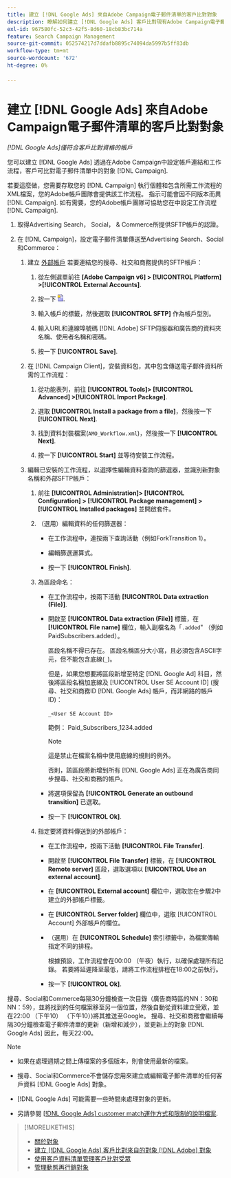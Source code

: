 ```yaml
---
title: 建立 [!DNL Google Ads] 來自Adobe Campaign電子郵件清單的客戶比對對象
description: 瞭解如何建立 [!DNL Google Ads] 客戶比對現有Adobe Campaign電子郵件清單中的對象。
exl-id: 967580fc-52c3-42f5-8d60-18cb83bc714a
feature: Search Campaign Management
source-git-commit: 052574217d7ddafb8895c74094da5997b5ff83db
workflow-type: tm+mt
source-wordcount: '672'
ht-degree: 0%

---
```


# 建立 [!DNL Google Ads] 來自Adobe Campaign電子郵件清單的客戶比對對象

*[!DNL Google Ads]僅符合客戶比對資格的帳戶*

您可以建立 [!DNL Google Ads] 透過在Adobe Campaign中設定帳戶連結和工作流程，客戶可比對電子郵件清單中的對象 [!DNL Campaign].

若要這麼做，您需要存取您的 [!DNL Campaign] 執行個體和包含所需工作流程的XML檔案，您的Adobe帳戶團隊會提供該工作流程。 指示可能會因不同版本而異 [!DNL Campaign]. 如有需要，您的Adobe帳戶團隊可協助您在中設定工作流程 [!DNL Campaign].

1. 取得Advertising Search， Social， &amp; Commerce所提供SFTP帳戶的認證。

1. 在 [!DNL Campaign]，設定電子郵件清單傳送至Advertising Search、Social和Commerce：

   1. 建立 [外部帳戶](https://experienceleague.adobe.com/docs/campaign-standard/using/administrating/application-settings/external-accounts.html) 若要連結您的搜尋、社交和商務提供的SFTP帳戶：

      1. 從左側選單前往 **\[Adobe Campaign v6\] > [!UICONTROL Platform] >[!UICONTROL External Accounts]**.

      1. 按一下 ![建立帳戶](/help/search-social-commerce/assets/campaign-create-account.png "建立帳戶").

      1. 輸入帳戶的標籤，然後選取 **[!UICONTROL SFTP]** 作為帳戶型別。

      1. 輸入URL和連線埠號碼 [!DNL Adobe] SFTP伺服器和廣告商的資料夾名稱、使用者名稱和密碼。

      1. 按一下 **[!UICONTROL Save]**.

   1. 在 [!DNL Campaign Client]，安裝資料包，其中包含傳送電子郵件資料所需的工作流程：

      1. 從功能表列，前往 **[!UICONTROL Tools]> [!UICONTROL Advanced] >[!UICONTROL Import Package]**.

      1. 選取 **[!UICONTROL Install a package from a file]**，然後按一下 **[!UICONTROL Next]**.

      1. 找到資料封裝檔案(`AMO_Workflow.xml`)，然後按一下 **[!UICONTROL Next]**.

      1. 按一下 **[!UICONTROL Start]** 並等待安裝工作流程。

   1. 編輯已安裝的工作流程，以選擇性編輯資料查詢的篩選器，並識別新對象名稱和外部SFTP帳戶：

      1. 前往 **[!UICONTROL Administration]> [!UICONTROL Configuration] > [!UICONTROL Package management] >[!UICONTROL Installed packages]** 並開啟套件。

      1. （選用）編輯資料的任何篩選器：

         * 在工作流程中，連按兩下查詢活動（例如ForkTransition 1）。

         * 編輯篩選運算式。

         * 按一下 **[!UICONTROL Finish]**.

      1. 為區段命名：

         * 在工作流程中，按兩下活動 **[!UICONTROL Data extraction (File)]**.

         * 開啟至 **[!UICONTROL Data extraction (File)]** 標籤，在 **[!UICONTROL File name]** 欄位，輸入副檔名為「`.added`&quot; （例如PaidSubscribers.added）。

           區段名稱不得已存在。 區段名稱區分大小寫，且必須包含ASCII字元，但不能包含底線(`_`)。

           但是，如果您想要將區段新增至特定 [!DNL Google Ad] 科目，然後將區段名稱加底線及 [!UICONTROL User SE Account ID] (搜尋、社交和商務ID [!DNL Google Ads] 帳戶，而非網路的帳戶ID)：

           `_<User SE Account ID>`

           範例： Paid_Subscribers_1234.added

           >[!NOTE]
           >
           >這是禁止在檔案名稱中使用底線的規則的例外。

           否則，該區段將新增到所有 [!DNL Google Ads] 正在為廣告商同步搜尋、社交和商務的帳戶。

         * 將選項保留為 **[!UICONTROL Generate an outbound transition]** 已選取。

         * 按一下 **[!UICONTROL Ok]**.

      1. 指定要將資料傳送到的外部帳戶：

         * 在工作流程中，按兩下活動 **[!UICONTROL File Transfer]**.

         * 開啟至 **[!UICONTROL File Transfer]** 標籤，在 **[!UICONTROL Remote server]** 區段，選取選項以 **[!UICONTROL Use an external account]**.

         * 在 **[!UICONTROL External account]** 欄位中，選取您在步驟2中建立的外部帳戶標籤。

         * 在 **[!UICONTROL Server folder]** 欄位中，選取 [!UICONTROL Account] 外部帳戶的欄位。

         * （選用）在 **[!UICONTROL Schedule]** 索引標籤中，為檔案傳輸指定不同的排程。

           根據預設，工作流程會在00:00 （午夜）執行，以確保處理所有記錄。 若要將延遲降至最低，請將工作流程排程在18:00之前執行。

         * 按一下 **[!UICONTROL Ok]**.

搜尋、Social和Commerce每隔30分鐘檢查一次目錄（廣告商時區的NN：30和NN：59），並將找到的任何檔案移至另一個位置，然後自動從資料建立受眾，並在22:00 （下午10） （下午10）)將其推送至Google。 搜尋、社交和商務會繼續每隔30分鐘檢查電子郵件清單的更新（新增和減少），並更新上的對象 [!DNL Google Ads] 因此，每天22:00。

>[!NOTE]
>
>* 如果在處理週期之間上傳檔案的多個版本，則會使用最新的檔案。
>
>* 搜尋、Social和Commerce不會儲存您用來建立或編輯電子郵件清單的任何客戶資料 [!DNL Google Ads] 對象。
>
>* [!DNL Google Ads] 可能需要一些時間來處理對象的更新。
>
>* 另請參閱 [[!DNL Google Ads] customer match運作方式和限制的說明檔案](https://support.google.com/displayvideo/answer/9539301).

>[!MORELIKETHIS]
>
>* [關於對象](audience-about.md)
>* [建立 [!DNL Google Ads] 客戶比對來自的對象 [!DNL Adobe] 對象](google-audience-from-adobe-audience.md)
>* [使用客戶資料清單管理客戶比對受眾](audience-from-customer-data-list.md)
>* [管理動態再行銷對象](audience-dynamic-remarketing-manage.md)
